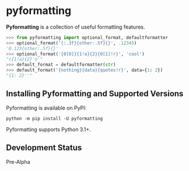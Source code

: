 # pyformatting

**Pyformatting** is a collection of useful formatting features.

```python
>>> from pyformatting import optional_format, defaultformatter
>>> optional_format('{:.3f}{other:.5f}{}', .12345)
'0.123{other:.5f}{}'
>>> optional_format('{0[0]}{1!a}{2}{0[1]!r}', 'cool')
"c{1!a}{2}'o'"
>>> default_format = defaultformatter(str)
>>> default_format('{nothing}{data}{quotes!r}', data={1: 2})
"{1: 2}''"
```

## Installing Pyformatting and Supported Versions

Pyformatting is available on PyPI:

```console
python -m pip install -U pyformatting
```

Pyformatting supports Python 3.1+.

## Development Status

Pre-Alpha

